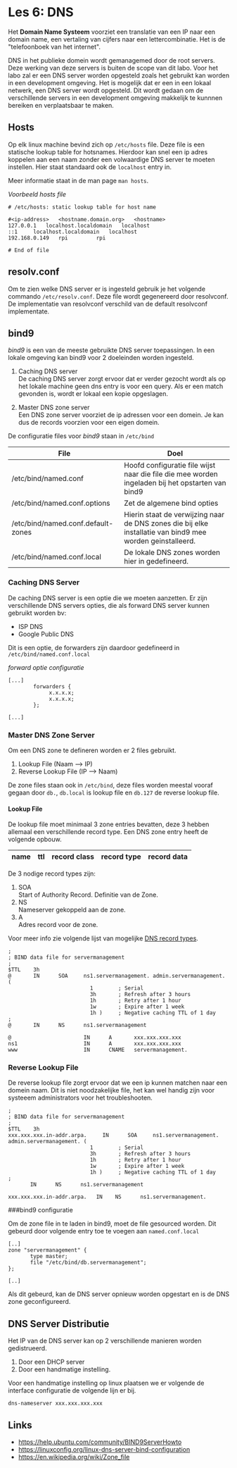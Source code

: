 # Les 6: DNS
Het **Domain Name Systeem** voorziet een translatie van een IP naar een domain
name, een vertaling van cijfers naar een lettercombinatie. Het is de
"telefoonboek van het internet".

DNS in het publieke domein wordt gemanagemed door de root servers. Deze werking
van deze servers is buiten de scope van dit labo. Voor het labo zal er een DNS
server worden opgesteld zoals het gebruikt kan worden in een development
omgeving. Het is mogelijk dat er een in een lokaal netwerk, een DNS server
wordt opgesteld. Dit wordt gedaan om de verschillende servers in een
development omgeving makkelijk te kunnnen bereiken en verplaatsbaar te maken.

## Hosts 

Op elk linux machine bevind zich op `/etc/hosts` file. Deze file is een
statische lookup table for hotsnames. Hierdoor kan snel een ip adres koppelen
aan een naam zonder een volwaardige DNS server te moeten instellen. Hier staat
standaard ook de `localhost` entry in.

Meer informatie staat in de man page `man hosts`.


*Voorbeeld hosts file*
```
# /etc/hosts: static lookup table for host name

#<ip-address>   <hostname.domain.org>   <hostname>
127.0.0.1   localhost.localdomain   localhost
::1     localhost.localdomain   localhost
192.168.0.149   rpi         rpi

# End of file
```

## resolv.conf

Om te zien welke DNS server er is ingesteld gebruik je het volgende commando
`/etc/resolv.conf`. Deze file wordt gegenereerd door resolvconf. De
implementatie van resolvconf verschild van de default resolvconf implementate.

## bind9 

*bind9* is een van de meeste gebruikte DNS server toepassingen. In een lokale
omgeving kan bind9 voor 2 doeleinden worden ingesteld.

1.  Caching DNS server  
    De caching DNS server zorgt ervoor dat er verder gezocht wordt als op het
    lokale machine geen dns entry is voor een query. Als er een match gevonden
    is, wordt er lokaal een kopie opgeslagen.

2.  Master DNS zone server  
    Een DNS zone server voorziet de ip adressen voor een domein. Je kan dus de
    records voorzien voor een eigen domein.

De configuratie files voor *bind9* staan in `/etc/bind` 

| File                                  | Doel                                  |
| --                                    | --                                    |
| /etc/bind/named.conf                  | Hoofd configuratie file wijst naar die file die mee worden ingeladen bij het opstarten van bind9                                      |
| /etc/bind/named.conf.options          | Zet de algemene bind opties                                      |
| /etc/bind/named.conf.default-zones    | Hierin staat de verwijzing naar de DNS zones die bij elke installatie van bind9 mee worden geinstalleerd.
| /etc/bind/named.conf.local            | De lokale DNS zones worden hier in gedefineerd.                                      |

### Caching DNS Server

De caching DNS server is een optie die we moeten aanzetten. Er zijn
verschillende DNS servers opties, die als forward DNS server kunnen gebruikt
worden bv: 
* ISP DNS
* Google Public DNS

Dit is een optie, de forwarders zijn daardoor gedefineerd in
`/etc/bind/named.conf.local`

*forward optie configuratie*
```
[...]
        forwarders {
             x.x.x.x;
             x.x.x.x;
        };

[...]
```
### Master DNS Zone Server
Om een DNS zone te defineren worden er 2 files gebruikt. 
1. Lookup File  (Naam --> IP)    
2. Reverse Lookup File (IP --> Naam)

De zone files staan ook in `/etc/bind`, deze files worden meestal vooraf gegaan
door `db.`, `db.local` is lookup file en `db.127` de reverse lookup file.

#### Lookup File

De lookup file moet minimaal 3 zone entries bevatten, deze 3 hebben allemaal
een verschillende record type. Een DNS zone entry heeft de volgende opbouw.

|name   |ttl    |record class   |record type    |record data    |
|--     |--     |--             |--             |--             |

De 3 nodige record types zijn:
1.  SOA  
    Start of Authority Record. Definitie van de Zone.
2.  NS  
    Nameserver gekoppeld aan de zone.
3.  A  
    Adres record voor de zone.

Voor meer info zie volgende lijst van mogelijke [DNS record
types](https://en.wikipedia.org/wiki/List_of_DNS_record_types).

```
;
; BIND data file for servermanagement
;
$TTL    3h
@       IN      SOA     ns1.servermanagement. admin.servermanagement. (
                          1        ; Serial
                          3h       ; Refresh after 3 hours
                          1h       ; Retry after 1 hour
                          1w       ; Expire after 1 week
                          1h )     ; Negative caching TTL of 1 day
;
@       IN      NS      ns1.servermanagement 

@                       IN      A       xxx.xxx.xxx.xxx
ns1                     IN      A       xxx.xxx.xxx.xxx 
www                     IN      CNAME   servermanagement.
``` 
### Reverse Lookup File

De reverse lookup file zorgt ervoor dat we een ip kunnen matchen naar een
domein naam. Dit is niet noodzakelijke file, het kan wel handig zijn voor 
systeeem administrators voor het troubleshooten.

```
;
; BIND data file for servermanagement
;
$TTL    3h
xxx.xxx.xxx.in-addr.arpa.     IN      SOA     ns1.servermanagement. admin.servermanagement. (
                          1        ; Serial
                          3h       ; Refresh after 3 hours
                          1h       ; Retry after 1 hour
                          1w       ; Expire after 1 week
                          1h )     ; Negative caching TTL of 1 day
;
       IN      NS      ns1.servermanagement 

xxx.xxx.xxx.in-addr.arpa.   IN    NS      ns1.servermanagement. 
```

###bind9 configuratie

Om de zone file in te laden in bind9, moet de file gesourced worden. Dit
gebeurd door volgende entry toe te voegen aan `named.conf.local`

```
[..]
zone "servermanagement" {
       type master;
       file "/etc/bind/db.servermanagement";
};

[..]
```

Als dit gebeurd, kan de DNS server opnieuw worden opgestart en is de DNS zone
geconfigureerd.


## DNS Server Distributie
Het IP van de DNS server kan op 2 verschillende manieren worden gedistrueerd.
1. Door een DHCP server
2. Door een handmatige instelling.

Voor een handmatige instelling op linux plaatsen we er volgende de interface
configuratie de volgende lijn er bij. 

`dns-nameserver xxx.xxx.xxx.xxx`
## Links 
* https://help.ubuntu.com/community/BIND9ServerHowto
* https://linuxconfig.org/linux-dns-server-bind-configuration
* https://en.wikipedia.org/wiki/Zone_file










